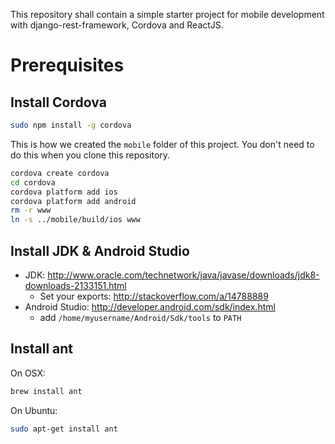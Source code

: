 This repository shall contain a simple starter project for mobile development
with django-rest-framework, Cordova and ReactJS.

# Prerequisites

## Install Cordova

```bash
sudo npm install -g cordova
```

This is how we created the ``mobile`` folder of this project.
You don't need to do this when you clone this repository.

```bash
cordova create cordova
cd cordova
cordova platform add ios
cordova platform add android
rm -r www
ln -s ../mobile/build/ios www
```

## Install JDK & Android Studio

* JDK: http://www.oracle.com/technetwork/java/javase/downloads/jdk8-downloads-2133151.html
  * Set your exports: http://stackoverflow.com/a/14788889
* Android Studio: http://developer.android.com/sdk/index.html
  * add ``/home/myusername/Android/Sdk/tools`` to `PATH`

## Install ant

On OSX:

```bash
brew install ant
```

On Ubuntu:

```bash
sudo apt-get install ant
```
